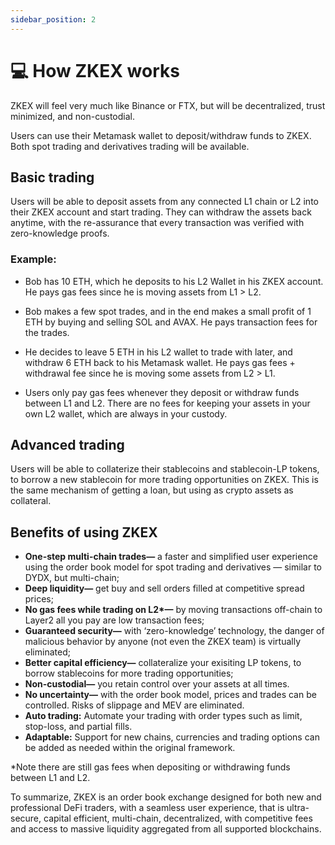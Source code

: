 ```yaml
---
sidebar_position: 2
---
```


# 💻︎ How ZKEX works

ZKEX will feel very much like Binance or FTX, but will be decentralized, trust minimized, and non-custodial.

Users can use their Metamask wallet to deposit/withdraw funds to ZKEX. Both spot trading and derivatives trading will be available.

## Basic trading

Users will be able to deposit assets from any connected L1 chain or L2 into their ZKEX account and start trading. They can withdraw the assets back anytime, with the re-assurance that every transaction was verified with zero-knowledge proofs.

### Example:

- Bob has 10 ETH, which he deposits to his L2 Wallet in his ZKEX account. He pays gas fees since he is moving assets from L1 > L2.
- Bob makes a few spot trades, and in the end makes a small profit of 1 ETH by buying and selling SOL and AVAX. He pays transaction fees for the trades.
- He decides to leave 5 ETH in his L2 wallet to trade with later, and withdraw 6 ETH back to his Metamask wallet. He pays gas fees + withdrawal fee since he is moving some assets from L2 > L1.

- Users only pay gas fees whenever they deposit or withdraw funds between L1 and L2. There are no fees for keeping your assets in your own L2 wallet, which are always in your custody.

## Advanced trading

Users will be able to collaterize their stablecoins and stablecoin-LP tokens, to borrow a new stablecoin for more trading opportunities on ZKEX. This is the same mechanism of getting a loan, but using as crypto assets as collateral.

## Benefits of using ZKEX

- **One-step multi-chain trades—** a faster and simplified user experience using the order book model for spot trading and derivatives — similar to DYDX, but multi-chain;
- **Deep liquidity—** get buy and sell orders filled at competitive spread prices;
- **No gas fees while trading on L2\*—** by moving transactions off-chain to Layer2 all you pay are low transaction fees;
- **Guaranteed security—** with ‘zero-knowledge’ technology, the danger of malicious behavior by anyone (not even the ZKEX team) is virtually eliminated;
- **Better capital efficiency—** collateralize your exisiting LP tokens, to borrow stablecoins for more trading opportunities;
- **Non-custodial—** you retain control over your assets at all times.
- **No uncertainty—** with the order book model, prices and trades can be controlled. Risks of slippage and MEV are eliminated.
- **Auto trading:** Automate your trading with order types such as limit, stop-loss, and partial fills.
- **Adaptable:** Support for new chains, currencies and trading options can be added as needed within the original framework.

\*Note there are still gas fees when depositing or withdrawing funds between L1 and L2.

To summarize, ZKEX is an order book exchange designed for both new and professional DeFi traders, with a seamless user experience, that is ultra-secure, capital efficient, multi-chain, decentralized, with competitive fees and access to massive liquidity aggregated from all supported blockchains.
